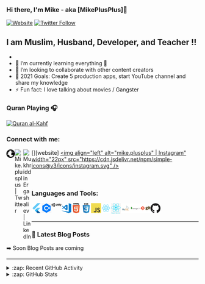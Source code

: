 ### Hi there, I'm Mike - aka [MikePlusPlus]👋

[![Website](https://img.shields.io/website?label=codeSTACKr.com&style=for-the-badge&url=https%3A%2F%2Fcodestackr.com)](https://codestackr.com)
[![Twitter Follow](https://img.shields.io/twitter/follow/codeSTACKr?color=1DA1F2&logo=twitter&style=for-the-badge)](https://twitter.com/intent/follow?original_referer=https%3A%2F%2Fgithub.com%2FcodeSTACKr&screen_name=codeSTACKr)

## I am Muslim, Husband, Developer, and Teacher  !!

- 
- 🌱 I’m currently learning everything 🤣
- 👯 I’m looking to collaborate with other content creators
- 🥅 2021 Goals: Create 5 production apps, start YouTube channel and share my knowledge
- ⚡ Fun fact: I love talking about movies / Gangster

### Quran Playing 🎧

[<img src="https://quranonline.net/al-kahf/" alt="Quran al-Kahf" width="350" />](https://quranonline.net/al-kahf/)

### Connect with me:

[<img align="left" alt="MikePlusPlus" width="22px" src="https://raw.githubusercontent.com/iconic/open-iconic/master/svg/globe.svg" />][website]
[<img align="left" alt="Mike.plusplus | Twitter" width="22px" src="https://cdn.jsdelivr.net/npm/simple-icons@v3/icons/twitter.svg" />][twitter]
[<img align="left" alt="Mukhriddin Ergashaliev | LinkedIn" width="22px" src="https://cdn.jsdelivr.net/npm/simple-icons@v3/icons/linkedin.svg" />][linkedin]
[<img align="left" alt="mike.plusplus" | Instagram" width="22px" src="https://cdn.jsdelivr.net/npm/simple-icons@v3/icons/instagram.svg" />][instagram]

<br />

### Languages and Tools:
[<img align="left" alt="Flutter" width="26px" src="https://github.com/MukhriddinMike/SpringGalbengi/blob/298ee648b5e3fa145d188bc3e26108c15613e760/flutter.png" />][github]
[<img align="left" alt="C#" width="26px" src="https://github.com/MukhriddinMike/SpringGalbengi/blob/298ee648b5e3fa145d188bc3e26108c15613e760/c%23.png" />][github]
[<img align="left" alt="Unity3D" width="26px" src="https://github.com/MukhriddinMike/SpringGalbengi/blob/298ee648b5e3fa145d188bc3e26108c15613e760/unity3d.png" />][github]
[<img align="left" alt="Visual Studio Code" width="26px" src="https://raw.githubusercontent.com/github/explore/80688e429a7d4ef2fca1e82350fe8e3517d3494d/topics/visual-studio-code/visual-studio-code.png" />][github]
[<img align="left" alt="HTML5" width="26px" src="https://raw.githubusercontent.com/github/explore/80688e429a7d4ef2fca1e82350fe8e3517d3494d/topics/html/html.png" />][github]
[<img align="left" alt="CSS3" width="26px" src="https://raw.githubusercontent.com/github/explore/80688e429a7d4ef2fca1e82350fe8e3517d3494d/topics/css/css.png" />][github]
[<img align="left" alt="JavaScript" width="26px" src="https://raw.githubusercontent.com/github/explore/80688e429a7d4ef2fca1e82350fe8e3517d3494d/topics/javascript/javascript.png" />][github]
[<img align="left" alt="React" width="26px" src="https://raw.githubusercontent.com/github/explore/80688e429a7d4ef2fca1e82350fe8e3517d3494d/topics/react/react.png" />][github]
[<img align="left" alt="React Native" width="26px" src="https://github.com/MukhriddinMike/SpringGalbengi/blob/298ee648b5e3fa145d188bc3e26108c15613e760/reactNative.jpg" />][github]
[<img align="left" alt="MySQL" width="26px" src="https://raw.githubusercontent.com/github/explore/80688e429a7d4ef2fca1e82350fe8e3517d3494d/topics/mysql/mysql.png" />][github]
[<img align="left" alt="MongoDB" width="26px" src="https://raw.githubusercontent.com/github/explore/80688e429a7d4ef2fca1e82350fe8e3517d3494d/topics/mongodb/mongodb.png" />][github]
[<img align="left" alt="Git" width="26px" src="https://raw.githubusercontent.com/github/explore/80688e429a7d4ef2fca1e82350fe8e3517d3494d/topics/git/git.png" />][github]
[<img align="left" alt="GitHub" width="26px" src="https://raw.githubusercontent.com/github/explore/78df643247d429f6cc873026c0622819ad797942/topics/github/github.png" />][github]


<br />
<br />

---



### 📕 Latest Blog Posts

<!-- BLOG-POST-LIST:START -->
➡️  Soon Blog Posts are coming
<!-- BLOG-POST-LIST:END -->


---

<details>
  <summary>:zap: Recent GitHub Activity</summary>
  
<!--START_SECTION:activity-->
1. 🗣 My Visual Studio Code [#1](https://github.com/MukhriddinMike/VScode-Setting) 
2. 🎉 Flutter Starter pack [#1](https://github.com/MukhriddinMike/Flutter-Starter-Project) 
<!--END_SECTION:activity-->

</details>

<details>
  <summary>:zap: GitHub Stats</summary>

  <img align="left" alt="Mikeplusplus's GitHub Stats" src="![Anurag's GitHub stats](https://github-readme-stats.vercel.app/api?username=MukhriddinMike&theme=dark&show_icons=true)" />

</details>


[twitter]: https://twitter.com/mike_plusplus
[instagram]: https://www.instagram.com/mike.plusplus/
[linkedin]: https://www.linkedin.com/in/mukhiddinmike/
[github]: https://github.com/MukhriddinMike?tab=repositories

